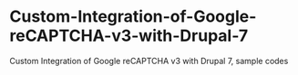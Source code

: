 # Custom-Integration-of-Google-reCAPTCHA-v3-with-Drupal-7
Custom Integration of Google reCAPTCHA v3 with Drupal 7, sample codes
